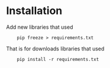 # Installation

Add new libraries that used

```
    pip freeze > requirements.txt
```

That is for downloads libraries that used

```
    pip install -r requirements.txt
```